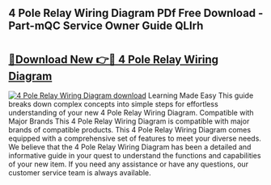 ## 4 Pole Relay Wiring Diagram PDf Free Download - Part-mQC Service Owner Guide QLIrh

# <h2><a href="http://dfrfc8i.blite.top/?on=4+Pole+Relay+Wiring+Diagram">🔗Download New 👉🔴 4 Pole Relay Wiring Diagram</a></h2>

[![4 Pole Relay Wiring Diagram download](https://i.imgur.com/lujVjoI.png)](http://dfrfc8i.blite.top/?on=4+Pole+Relay+Wiring+Diagram)
Learning Made Easy This guide breaks down complex concepts into simple steps for effortless understanding of your new 4 Pole Relay Wiring Diagram. Compatible with Major Brands This 4 Pole Relay Wiring Diagram is compatible with major brands of compatible products. This 4 Pole Relay Wiring Diagram comes equipped with a comprehensive set of features to meet your diverse needs. We believe that the 4 Pole Relay Wiring Diagram has been a detailed and informative guide in your quest to understand the functions and capabilities of your new item. If you need any assistance or have any questions, our customer service team is always available.
